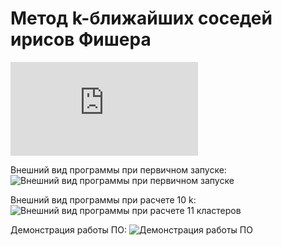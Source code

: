 # Метод k-ближайших соседей ирисов Фишера

[![GitHub release (latest by date and asset)](https://img.shields.io/github/downloads/umanets-alexander/knn-iris-dataset/1.0/KNN-Iris.rar)](https://github.com/umanets-alexander/knn-iris-dataset/releases/download/1.0/KNN-Iris.rar)

Внешний вид программы при первичном запуске:
![Внешний вид программы при первичном запуске](https://github.com/umanets-alexander/knn-iris-dataset/blob/main/img/1.png)

Внешний вид программы при расчете 10 k:
![Внешний вид программы при расчете 11 кластеров](https://github.com/umanets-alexander/knn-iris-dataset/blob/main/img/2.png)

Демонстрация работы ПО:
![Демонстрация работы ПО](https://github.com/umanets-alexander/knn-iris-dataset/blob/main/img/demonstration.gif)
